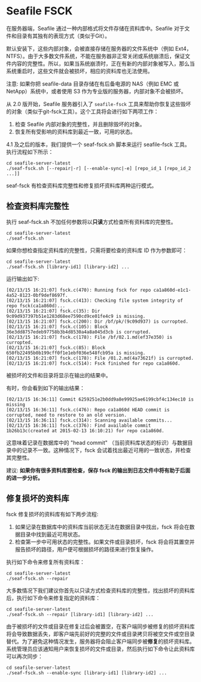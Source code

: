 # Seafile FSCK

在服务器端，Seafile 通过一种内部格式将文件存储在资料库中。Seafile 对于文件和目录有其独有的表现方式（类似于Git）。

默认安装下，这些内部对象，会被直接存储在服务器的文件系统中（例如 Ext4，NTFS）。由于大多数文件系统，不能在服务器非正常关闭或系统崩溃后，保证文件内容的完整性。所以，如果当系统崩溃时，正在有新的内部对象被写入，那么当系统重启时，这些文件就会被损坏，相应的资料库也无法使用。

注意: 如果你把 seafile-data 目录存储在有后备电源的 NAS（例如 EMC 或 NetApp）系统中，或者使用 S3 作为专业版的服务器，内部对象不会被损坏。

从 2.0 版开始，Seafile 服务器引入了 `seafile-fsck` 工具来帮助你恢复这些毁坏的对象（类似于git-fsck工具）。这个工具将会进行如下两项工作：

1. 检查 Seafile 内部对象的完整性，并且删除毁坏的对象。
2. 恢复所有受影响的资料库到最近一致，可用的状态。

4.1 及之后的版本，我们提供一个 seaf-fsck.sh 脚本来运行 seafile-fsck 工具。 执行流程如下所示：

```
cd seafile-server-latest
./seaf-fsck.sh [--repair|-r] [--enable-sync|-e] [repo_id_1 [repo_id_2 ...]]
```

seaf-fsck 有检查资料库完整性和修复损坏资料库两种运行模式。

## 检查资料库完整性

执行 seaf-fsck.sh 不加任何参数将以**只读**方式检查所有资料库的完整性。

```
cd seafile-server-latest
./seaf-fsck.sh
```

如果你想检查指定资料库的完整性，只需将要检查的资料库 ID 作为参数即可：

```
cd seafile-server-latest
./seaf-fsck.sh [library-id1] [library-id2] ...
```

运行输出如下:

```
[02/13/15 16:21:07] fsck.c(470): Running fsck for repo ca1a860d-e1c1-4a52-8123-0bf9def8697f.
[02/13/15 16:21:07] fsck.c(413): Checking file system integrity of repo fsck(ca1a860d)...
[02/13/15 16:21:07] fsck.c(35): Dir 9c09d937397b51e1283d68ee7590cd9ce01fe4c9 is missing.
[02/13/15 16:21:07] fsck.c(200): Dir /bf/pk/(9c09d937) is curropted.
[02/13/15 16:21:07] fsck.c(105): Block 36e3dd8757edeb97758b3b4d8530a4a8a045d3cb is corrupted.
[02/13/15 16:21:07] fsck.c(178): File /bf/02.1.md(ef37e350) is curropted.
[02/13/15 16:21:07] fsck.c(85): Block 650fb22495b0b199cff0f1e1ebf036e548fcb95a is missing.
[02/13/15 16:21:07] fsck.c(178): File /01.2.md(4a73621f) is curropted.
[02/13/15 16:21:07] fsck.c(514): Fsck finished for repo ca1a860d.
```

被损坏的文件和目录将显示在输出的结果中。

有时，你会看到如下的输出结果：

```
[02/13/15 16:36:11] Commit 6259251e2b0dd9a8e99925ae6199cbf4c134ec10 is missing
[02/13/15 16:36:11] fsck.c(476): Repo ca1a860d HEAD commit is corrupted, need to restore to an old version.
[02/13/15 16:36:11] fsck.c(314): Scanning available commits...
[02/13/15 16:36:11] fsck.c(376): Find available commit 1b26b13c(created at 2015-02-13 16:10:21) for repo ca1a860d.
```

这意味着记录在数据库中的 "head commit" （当前资料库状态的标识）与数据目录中的记录不一致。这种情况下，fsck 会试着找出最近可用的一致状态，并检查其完整性。

建议: **如果你有很多资料库要检查，保存 fsck 的输出到日志文件中将有助于后面的进一步分析。**

## 修复损坏的资料库

fsck 修复损坏的资料库有如下两步流程:

1. 如果记录在数据库中的资料库当前状态无法在数据目录中找出，fsck 将会在数据目录中找到最近可用状态。
2. 检查第一步中可用状态的完整性。如果文件或目录损坏，fsck 将会将其置空并报告损坏的路径，用户便可根据损坏的路径来进行恢复操作。

执行如下命令来修复所有资料库：

```
cd seafile-server-latest
./seaf-fsck.sh --repair
```

大多数情况下我们建议你首先以只读方式检查资料库的完整性，找出损坏的资料库后，执行如下命令来修复指定的资料库：

```
cd seafile-server-latest
./seaf-fsck.sh --repair [library-id1] [library-id2] ...
```

由于被损坏的文件或目录在修复过后会被置空，在客户端同步被修复的损坏资料库将会导致数据丢失，即客户端先前好的完整的文件或目录拷贝将被空文件或空目录替代。为了避免这种情况发生，服务器将会阻止客户端同步被**修复**的损坏资料库。系统管理员应该通知用户来恢复损坏的文件或目录，然后执行如下命令让此资料库可以再次同步：

```
cd seafile-server-latest
./seaf-fsck.sh --enable-sync [library-id1] [library-id2] ...
```
